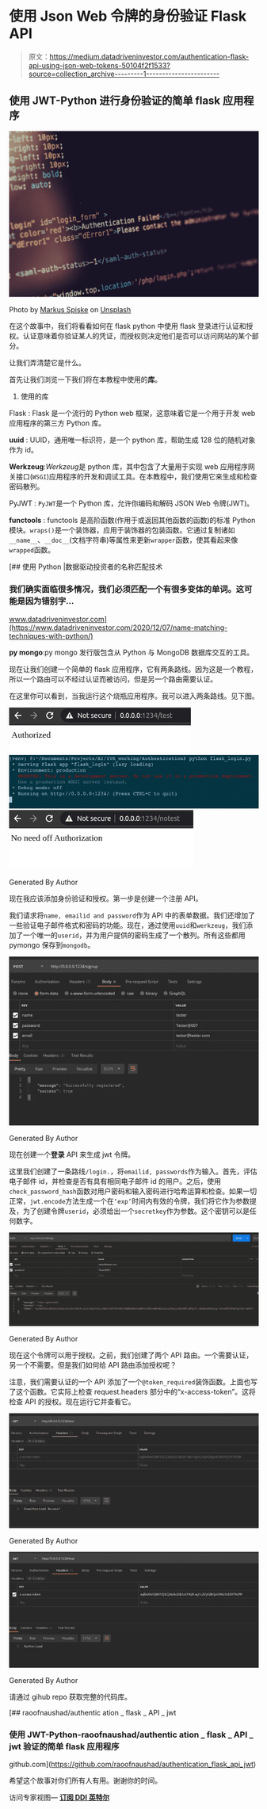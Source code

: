 # 使用 Json Web 令牌的身份验证 Flask API

> 原文：<https://medium.datadriveninvestor.com/authentication-flask-api-using-json-web-tokens-50104f2f1533?source=collection_archive---------1----------------------->

## 使用 JWT-Python 进行身份验证的简单 flask 应用程序

![](img/8c0f99b78df88495328adfeaf88f14db.png)

Photo by [Markus Spiske](https://unsplash.com/@markusspiske?utm_source=unsplash&utm_medium=referral&utm_content=creditCopyText) on [Unsplash](https://unsplash.com/s/photos/authentication?utm_source=unsplash&utm_medium=referral&utm_content=creditCopyText)

在这个故事中，我们将看看如何在 flask python 中使用 flask 登录进行认证和授权。认证意味着你验证某人的凭证，而授权则决定他们是否可以访问网站的某个部分。

让我们弄清楚它是什么。

首先让我们浏览一下我们将在本教程中使用的**库**。

1.  使用的库

Flask : Flask 是一个流行的 Python web 框架，这意味着它是一个用于开发 web 应用程序的第三方 Python 库。

**uuid** : UUID，通用唯一标识符，是一个 python 库，帮助生成 128 位的随机对象作为 id。

**Werkzeug**:*Werkzeug*是 python 库，其中包含了大量用于实现 web 应用程序网关接口(`WSGI`)应用程序的开发和调试工具。在本教程中，我们使用它来生成和检查密码散列。

PyJWT : `PyJWT`是一个 Python 库，允许你编码和解码 JSON Web 令牌(JWT)。

**functools** : functools 是高阶函数(作用于或返回其他函数的函数)的标准 Python 模块。`wraps()`是一个装饰器，应用于装饰器的包装函数。它通过复制诸如`__name__`、`__doc__`(文档字符串)等属性来更新`wrapper`函数，使其看起来像`wrapped`函数。

[](https://www.datadriveninvestor.com/2020/12/07/name-matching-techniques-with-python/) [## 使用 Python |数据驱动投资者的名称匹配技术

### 我们确实面临很多情况，我们必须匹配一个有很多变体的单词。这可能是因为错别字…

www.datadriveninvestor.com](https://www.datadriveninvestor.com/2020/12/07/name-matching-techniques-with-python/) 

**py mongo**:py mongo 发行版包含从 Python 与 MongoDB 数据库交互的工具。

现在让我们创建一个简单的 flask 应用程序，它有两条路线。因为这是一个教程，所以一个路由可以不经过认证而被访问，但是另一个路由需要认证。

在这里你可以看到，当我运行这个烧瓶应用程序。我可以进入两条路线。见下图。

![](img/a73b376ecd66646a4ad9f659c18eb0b5.png)![](img/72d3d641c1bec7e34f4a1b6404c15629.png)![](img/f0b9b150924b39347e42fca39cb10a23.png)

Generated By Author

现在我应该添加身份验证和授权。第一步是创建一个注册 API。

我们请求将`name, emailid and password`作为 API 中的表单数据。我们还增加了一些验证电子邮件格式和密码的功能。现在，通过使用`uuid`和`werkzeug`，我们添加了一个唯一的`userid`，并为用户提供的密码生成了一个散列。所有这些都用 pymongo 保存到`mongodb`。

![](img/ec87ef941afece1d6268bddce667744a.png)

Generated By Author

现在创建一个**登录** API 来生成 jwt 令牌。

这里我们创建了一条路线`/login.`，将`emailid, passwords`作为输入。首先，评估电子邮件 id，并检查是否有具有相同电子邮件 id 的用户。之后，使用`check_password_hash`函数对用户密码和输入密码进行哈希运算和检查。如果一切正常，`jwt.encode`方法生成一个在`‘exp’`时间内有效的令牌，我们将它作为参数提及，为了创建令牌`userid`，必须给出一个`secretkey`作为参数。这个密钥可以是任何数字。

![](img/57799f0ef1463e9e2dabc079d47cf000.png)

Generated By Author

现在这个令牌可以用于授权。之前，我们创建了两个 API 路由。一个需要认证，另一个不需要。但是我们如何给 API 路由添加授权呢？

注意，我们需要认证的一个 API 添加了一个`@token_required`装饰函数。上面也写了这个函数。它实际上检查 request.headers 部分中的“x-access-token”。这将检查 API 的授权。现在运行它并查看它。

![](img/9119fedea1eee65b93861f5225749375.png)

Generated By Author

![](img/44a80e4fd311c1f2c90fbe083bf7414c.png)

Generated By Author

请通过 gihub repo 获取完整的代码库。

[](https://github.com/raoofnaushad/authentication_flask_api_jwt) [## raoofnaushad/authentic ation _ flask _ API _ jwt

### 使用 JWT-Python-raoofnaushad/authentic ation _ flask _ API _ jwt 验证的简单 flask 应用程序

github.com](https://github.com/raoofnaushad/authentication_flask_api_jwt) 

希望这个故事对你们所有人有用。谢谢你的时间。

访问专家视图— [**订阅 DDI 英特尔**](https://datadriveninvestor.com/ddi-intel)